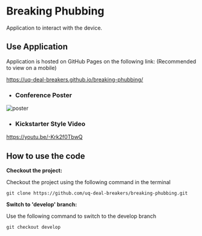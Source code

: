 # Breaking Phubbing

Application to interact with the device.

## Use Application

Application is hosted on GitHub Pages on the following link: (Recommended to view on a mobile)

https://uq-deal-breakers.github.io/breaking-phubbing/



* ### Conference Poster
<img src="https://imgur.com/09kmhAy.jpg" alt="poster">

* ### Kickstarter Style Video
https://youtu.be/-Krk2f0TbwQ

## How to use the code

**Checkout the project:**

Checkout the project using the following command in the terminal

`git clone https://github.com/uq-deal-breakers/breaking-phubbing.git`


**Switch to 'develop' branch:**

Use the following command to switch to the develop branch

`git checkout develop`
